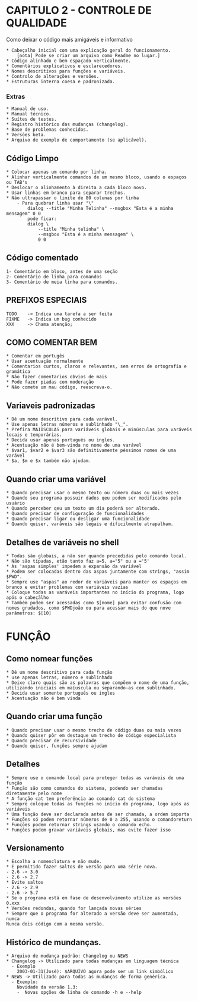 # CAPITULO 2 - CONTROLE DE QUALIDADE


Como deixar o código mais amigáveis e informativo

    * Cabeçalho inicial com uma explicação geral do funcionamento.
        [nota] Pode se criar um arquivo como Readme no lugar.]
    * Código alinhado e bem espaçado verticalmente.
    * Comentários explicativos e esclarecedores.
    * Nomes descritivos para funções e variáveis.
    * Controlo de alterações e versões.
    * Estruturas interna coesa e padronizada.

### Extras

    * Manual de uso.
    * Manual técnico.
    * Suítes de testes.
    * Registro histórico das mudanças (changelog).
    * Base de problemas conhecidos.
    * Versões beta.
    * Arquivo de exemplo de comportamento (se aplicável).

## Código Limpo
    
    * Colocar apenas um comando por linha.
    * Alinhar verticalmente comandos de um mesmo bloco, usando o espaços ou TAB's
    * Deslocar o alinhamento à direita a cada bloco novo.
    * Usar linhas em branco para separar trechos.
    * Não ultrapassar o limite de 80 colunas por linha
        - Para quebrar linha usar "\"
            dialog --title "Minha Telinha" --msgbox "Esta é a minha mensagem" 0 0
            pode ficar:
            dialog \
                --title "Minha telinha" \
                --msgbox "Esta é a minha mensagem" \
                0 0

## Código comentado
    1- Comentário em bloco, antes de uma seção
    2- Comentário de linha para comandos
    3- Comentário de meia linha para comandos. 

## PREFIXOS ESPECIAIS

    TODO    -> Indica uma tarefa a ser feita
    FIXME   -> Indica um bug conhecido
    XXX     -> Chama atenção;

## COMO COMENTAR BEM

    * Comentar em portugês
    * Usar acentuação normalmente
    * Comentarios curtos, claros e relevantes, sem erros de ortografia e gramática
    * Não fazer comentarios obvios de mais
    * Pode fazer piadas com moderação
    * Não comete um mau código, reescreva-o.

## Variaveis padronizadas
    
    * Dê um nome descritivo para cada varável.
    * Use apenas letras números e sublinhado "\_".
    * Prefira MAIÙSCULAS para variáveis globais e minúsculas para varáveis locais e temporárias.
    * Decida usar apenas português ou ingles.
    * Acentuação não é bem-vinda no nome de uma varável
    * $var1, $var2 e $var3 são definitivamente péssimos nomes de uma varável
    * $a, $m e $x também não ajudam.

## Quando criar uma variável
    * Quando precisar usar o mesmo texto ou número duas ou mais vezes
    * Quando seu programa possuir dados qeu podem ser modificados pelo usuário
    * Quando perceber qeu um texto um dia poderá ser alterado.
    * Quando precisar de configuração de funcionalidades
    * Quando precisar ligar ou desligar uma funcionalidade
    * Quando quiser, varáveis são legais e dificilmente atrapalham.

## Detalhes de variáveis no shell

    * Todas são globais, a não ser quando precedidas pelo comando local.
    * Não são tipadas, etão tanto faz a=5, a="5" ou a ='5'
    * As 'aspas simples' impedem a expansão da variável
    * Podem ser colocadas dentro das aspas juntamente com strings, "assim $PWD".
    * Sempre use "aspas" ao redor de variáveis para manter os espaços em branco e evitar problemas com variáveis vazias
    * Coloque todas as varáveis importantes no início do programa, logo após o cabeçãlho
    * Também podem ser acessadas como $[nome] para evitar confusão com nomes grudados, como $PWDjoão ou para acessar mais do que nove parâmetros: $[10]

# FUNÇÂO

## Como nomear funções
    
    * Dê um nome descritivo para cada função
    * use apenas letras, número e sublinhado
    * Deixe claro quais são as palavras que compõem o nome de uma função, utilizando iniciais em maíuscula ou separando-as com sublinhado.
    * Decida usar somente português ou ingles
    * Acentuação não é bem vinda

## Quando criar uma função

    * Quando precisar usar o mesmo trecho de código duas ou mais vezes
    * Quando quiser pôr em destaque um trecho de código especialista
    * Quando precisar de recursividade
    * Quando quiser, funções sempre ajudam

## Detalhes

    * Sempre use o comando local para proteger todas as varáveis de uma função
    * Função são como comandos do sistema, podendo ser chamadas diretamente pelo nome
    * A função cat tem preferência ao comando cat do sistema
    * Sempre coloque todas as funções no início do programa, logo após as variáveis
    * Uma função deve ser declarada antes de ser chamada, a ordem importa
    * Funções só podem retornar números de 0 a 255, usando o comandoreturn
    * Funções podem retornar strings usando o comando echo.
    * Funções podem gravar variáveis globais, mas evite fazer isso

## Versionamento

    * Escolha a nomenclatura e não mude.
    * É permitido fazer saltos de versão para uma série nova.
	- 2.6 -> 3.0
	- 2.6 -> 2.7
    * Evite saltos
	- 2.6 -> 2.9
	- 2.6 -> 5.7
    * Se o programa está em fase de desenvolvimento utilize as versões 0.xxx
    * Versões redondas, quando for lançada novas séries
    * Sempre que o programa for alterado a versão deve ser aumentada, numca 
	Nunca dois código com a mesma versão.

## Histórico de mundanças.

    * Arquivo de mudança padrão: Changelog ou NEWS
	* Changelog -> Utilizado para todas mudanças em linguagem técnica
	  - Exemplo
		2003-01-31(José): $ARQUIVO agora pode ser um link simbólico
	* NEWS -> Utilizado para todas as mudanças de forma genérica.
	  - Exemplo:
		Novidade da versão 1.3:
		-  Novas opções de linha de comando -h e --help

	
